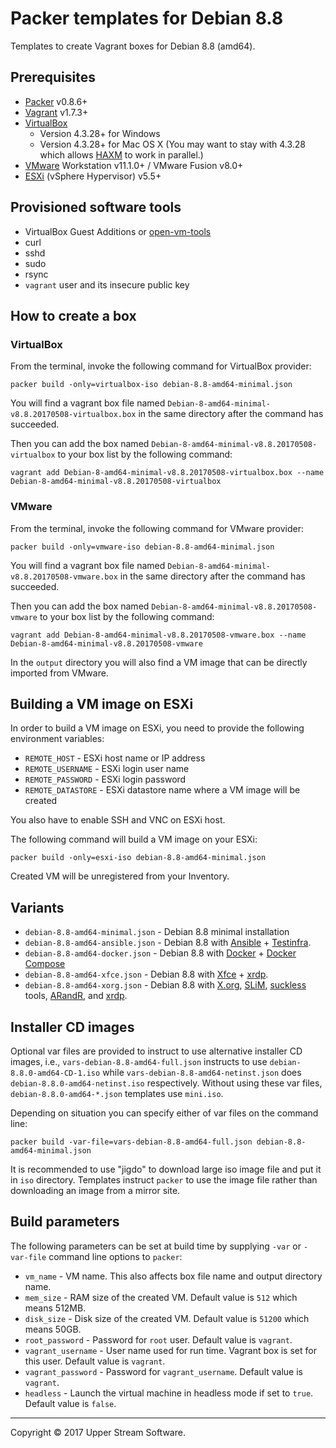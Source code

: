 # Packer templates for Debian 8.8

Templates to create Vagrant boxes for Debian 8.8 (amd64).


## Prerequisites

* [Packer][] v0.8.6+
* [Vagrant][] v1.7.3+
* [VirtualBox][]
	* Version 4.3.28+ for Windows
	* Version 4.3.28+ for Mac OS X (You may want to stay with 4.3.28 which allows [HAXM] to work in parallel.)
* [VMware][] Workstation v11.1.0+ / VMware Fusion v8.0+
* [ESXi][] (vSphere Hypervisor) v5.5+

[ESXi]: http://www.vmware.com/products/vsphere-hypervisor
        "Free VMware vSphere Hypervisor, Free Virtualization (ESXi)"
[HAXM]: https://software.intel.com/en-us/android/articles/intel-hardware-accelerated-execution-manager
        "Intel&reg; Hardware Accelerated Execution Manager"
[Packer]: https://www.packer.io/ "Packer by HashiCorp"
[Vagrant]: https://www.vagrantup.com/ "Vagrant"
[VirtualBox]: https://www.virtualbox.org/ "Oracle VM VirtualBox"
[VMware]: http://www.vmware.com/ "VMware Virtualization for Desktop &amp; Server, Application, Public &amp; Hybrid Clouds"


## Provisioned software tools

* VirtualBox Guest Additions or [open-vm-tools][]
* curl
* sshd
* sudo
* rsync
* `vagrant` user and its insecure public key

[open-vm-tools]: https://github.com/vmware/open-vm-tools "Official repository of VMware open-vm-tools project"


## How to create a box

### VirtualBox

From the terminal, invoke the following command for VirtualBox provider:

    packer build -only=virtualbox-iso debian-8.8-amd64-minimal.json

You will find a vagrant box file named `Debian-8-amd64-minimal-v8.8.20170508-virtualbox.box`
in the same directory after the command has succeeded.

Then you can add the box named `Debian-8-amd64-minimal-v8.8.20170508-virtualbox` to your box list
by the following command:

    vagrant add Debian-8-amd64-minimal-v8.8.20170508-virtualbox.box --name Debian-8-amd64-minimal-v8.8.20170508-virtualbox

### VMware

From the terminal, invoke the following command for VMware provider:

    packer build -only=vmware-iso debian-8.8-amd64-minimal.json

You will find a vagrant box file named `Debian-8-amd64-minimal-v8.8.20170508-vmware.box`
in the same directory after the command has succeeded.

Then you can add the box named `Debian-8-amd64-minimal-v8.8.20170508-vmware` to your box list
by the following command:

    vagrant add Debian-8-amd64-minimal-v8.8.20170508-vmware.box --name Debian-8-amd64-minimal-v8.8.20170508-vmware

In the `output` directory you will also find a VM image that can be directly imported from VMware.


## Building a VM image on ESXi

In order to build a VM image on ESXi, you need to provide the following environment variables:

* `REMOTE_HOST` - ESXi host name or IP address
* `REMOTE_USERNAME` - ESXi login user name
* `REMOTE_PASSWORD` - ESXi login password
* `REMOTE_DATASTORE` - ESXi datastore name where a VM image will be created

You also have to enable SSH and VNC on ESXi host.

The following command will build a VM image on your ESXi:

    packer build -only=esxi-iso debian-8.8-amd64-minimal.json

Created VM will be unregistered from your Inventory.


## Variants

* `debian-8.8-amd64-minimal.json` - Debian 8.8 minimal installation
* `debian-8.8-amd64-ansible.json` - Debian 8.8 with [Ansible][] + [Testinfra][].
* `debian-8.8-amd64-docker.json` - Debian 8.8 with [Docker][] + [Docker Compose][]
* `debian-8.8-amd64-xfce.json` - Debian 8.8 with [Xfce][] + [xrdp][].
* `debian-8.8-amd64-xorg.json` - Debian 8.8 with [X.org][], [SLiM][], [suckless][] tools, [ARandR][], and [xrdp][].

[Ansible]: https://www.ansible.com/ "Ansible is Simple IT Automation"
[ARandR]: https://christian.amsuess.com/tools/arandr/ "ARandR: Another XRandR GUI"
[Docker]: https://www.docker.com/ "Docker - Build, Ship and Run Any App, Anywhere"
[Docker Compose]: https://docs.docker.com/compose/ "Docker Compose"
[SLiM]: https://sourceforge.net/projects/slim.berlios/ "SLiM download | SourceForge.net"
[suckless]: http://suckless.org/ "suckless.org software that sucks less"
[Testinfra]: https://testinfra.readthedocs.io/en/latest/ "Testinfra test your infrastructure &mdash; testinfra 1.5.5 documentation"
[X.org]: https://www.x.org/wiki/ "X.Org"
[Xfce]: http://www.xfce.org/ "Xfce Desktop Environment"
[xrdp]: http://www.xrdp.org/ "xrdp"


## Installer CD images

Optional var files are provided to instruct to use alternative installer CD images, i.e.,
`vars-debian-8.8-amd64-full.json` instructs to use `debian-8.8.0-amd64-CD-1.iso` while
`vars-debian-8.8-amd64-netinst.json` does `debian-8.8.0-amd64-netinst.iso` respectively.
Without using these var files, `debian-8.8.0-amd64-*.json` templates use `mini.iso`.

Depending on situation you can specify either of var files on the command line:

    packer build -var-file=vars-debian-8.8-amd64-full.json debian-8.8-amd64-minimal.json

It is recommended to use "jigdo" to download large iso image file and put it in `iso` directory.  Templates
instruct `packer` to use the image file rather than downloading an image from a mirror site.


## Build parameters

The following parameters can be set at build time by supplying `-var` or `-var-file` command line options to `packer`:

* `vm_name` - VM name.  This also affects box file name and output directory name.
* `mem_size` - RAM size of the created VM.  Default value is `512` which means 512MB.
* `disk_size` - Disk size of the created VM.  Default value is `51200` which means 50GB.
* `root_password` - Password for `root` user.  Default value is `vagrant`.
* `vagrant_username` - User name used for run time.  Vagrant box is set for this user.  Default value is `vagrant`.
* `vagrant_password` - Password for `vagrant_username`.  Default value is `vagrant`.
* `headless` - Launch the virtual machine in headless mode if set to `true`.  Default value is `false`.


- - -

Copyright &copy; 2017 Upper Stream Software.
